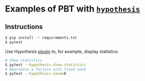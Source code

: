 # Examples of PBT with [`hypothesis`](https://hypothesis.readthedocs.io/)

## Instructions

```bash
$ pip install -r requirements.txt
$ pytest
```

Use Hypothesis [plugin](https://hypothesis.readthedocs.io/en/latest/details.html#the-hypothesis-pytest-plugin) to, for example, display statistics:

```bash
# Show statistics
$ pytest --hypothesis-show-statistics
# Reproduce a failure with fixed seed
$ pytest --hypothesis-seed=0
```
